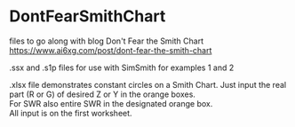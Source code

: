 # DontFearSmithChart
files to go along with blog Don't Fear the Smith Chart https://www.ai6xg.com/post/dont-fear-the-smith-chart

.ssx and .s1p files for use with SimSmith for examples 1 and 2

.xlsx file demonstrates constant circles on a Smith Chart.
Just input the real part (R or G) of desired Z or Y in the orange boxes.  
For SWR also entire SWR in the designated orange box.  
All input is on the first worksheet.
